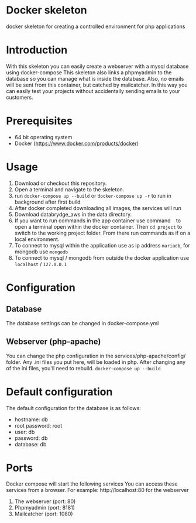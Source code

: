 # Docker skeleton
docker skeleton for creating a controlled environment for php applications

# Introduction
With this skeleton you can easily create a webserver with a mysql database using docker-compose
This skeleton also links a phpmyadmin to the database so you can manage what is inside the database.
Also, no emails will be sent from this container, but catched by mailcatcher.
In this way you can easily test your projects without accidentally sending emails to your customers.

# Prerequisites
- 64 bit operating system
- Docker (https://www.docker.com/products/docker)

# Usage
1. Download or checkout this repository.
2. Open a terminal and navigate to the skeleton.
3. run `docker-compose up --build` or `docker-compose up -r` to run in background after first build
4. After docker completed downloading all images, the services will run
5. Download databrydge_aws in the data directory.
6. If you want to run commands in the app container use command `
` to open a terminal open within the docker container. Then `cd project` to switch to the working project folder. From there run commands as if on a local environment.
7. To connect to mysql within the application use as ip address `mariadb`, for mongodb use `mongodb`
8. To connect to mysql / mongodb from outside the docker application use `localhost` / `127.0.0.1` 

# Configuration
## Database
The database settings can be changed in docker-compose.yml
## Webserver (php-apache)
You can change the php configuration in the services/php-apache/config/ folder.
Any .ini files you put here, will be loaded in php.
After changing any of the ini files, you'll need to rebuild. `docker-compose up --build`


# Default configuration
The default configuration for the database is as follows:
- hostname: db
- root password: root
- user: db
- password: db
- database: db

# Ports
Docker compose will start the following services
You can access these services from a browser.
For example:
http://localhost:80 for the webserver

1. The webserver (port: 80)
2. Phpmyadmin (port: 8181)
3. Mailcatcher (port: 1080)


